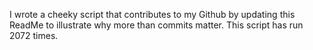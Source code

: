 I wrote a cheeky script that contributes to my Github by updating this ReadMe to illustrate why more than commits matter. This script has run 2072 times.